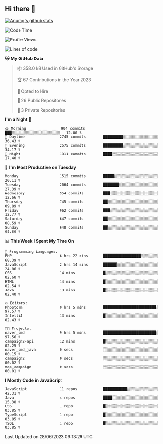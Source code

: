 ## Hi there 👋

[![Anurag's github stats](https://github-readme-stats.vercel.app/api?username=Songwonseok)](https://github.com/anuraghazra/github-readme-stats)



<!--START_SECTION:waka-->
![Code Time](http://img.shields.io/badge/Code%20Time-2%2C286%20hrs%2033%20mins-blue)

![Profile Views](http://img.shields.io/badge/Profile%20Views-0-blue)

![Lines of code](https://img.shields.io/badge/From%20Hello%20World%20I%27ve%20Written-35.0%20million%20lines%20of%20code-blue)

**🐱 My GitHub Data** 

> 📦 358.0 kB Used in GitHub's Storage 
 > 
> 🏆 67 Contributions in the Year 2023
 > 
> 💼 Opted to Hire
 > 
> 📜 26 Public Repositories 
 > 
> 🔑 3 Private Repositories 
 > 
**I'm a Night 🦉** 

```text
🌞 Morning                904 commits         ███░░░░░░░░░░░░░░░░░░░░░░   12.00 % 
🌆 Daytime                2745 commits        █████████░░░░░░░░░░░░░░░░   36.43 % 
🌃 Evening                2575 commits        █████████░░░░░░░░░░░░░░░░   34.17 % 
🌙 Night                  1311 commits        ████░░░░░░░░░░░░░░░░░░░░░   17.40 % 
```
📅 **I'm Most Productive on Tuesday** 

```text
Monday                   1515 commits        █████░░░░░░░░░░░░░░░░░░░░   20.11 % 
Tuesday                  2064 commits        ███████░░░░░░░░░░░░░░░░░░   27.39 % 
Wednesday                954 commits         ███░░░░░░░░░░░░░░░░░░░░░░   12.66 % 
Thursday                 745 commits         ██░░░░░░░░░░░░░░░░░░░░░░░   09.89 % 
Friday                   962 commits         ███░░░░░░░░░░░░░░░░░░░░░░   12.77 % 
Saturday                 647 commits         ██░░░░░░░░░░░░░░░░░░░░░░░   08.59 % 
Sunday                   648 commits         ██░░░░░░░░░░░░░░░░░░░░░░░   08.60 % 
```


📊 **This Week I Spent My Time On** 

```text
💬 Programming Languages: 
PHP                      6 hrs 22 mins       █████████████████░░░░░░░░   68.39 % 
JavaScript               2 hrs 14 mins       ██████░░░░░░░░░░░░░░░░░░░   24.06 % 
CSS                      14 mins             █░░░░░░░░░░░░░░░░░░░░░░░░   02.60 % 
HTML                     14 mins             █░░░░░░░░░░░░░░░░░░░░░░░░   02.54 % 
Java                     13 mins             █░░░░░░░░░░░░░░░░░░░░░░░░   02.40 % 

🔥 Editors: 
PhpStorm                 9 hrs 5 mins        ████████████████████████░   97.57 % 
IntelliJ                 13 mins             █░░░░░░░░░░░░░░░░░░░░░░░░   02.43 % 

🐱‍💻 Projects: 
naver_cmd                9 hrs 5 mins        ████████████████████████░   97.56 % 
campaign2-api            12 mins             █░░░░░░░░░░░░░░░░░░░░░░░░   02.25 % 
naver_cmd_java           0 secs              ░░░░░░░░░░░░░░░░░░░░░░░░░   00.15 % 
campaign2                0 secs              ░░░░░░░░░░░░░░░░░░░░░░░░░   00.02 % 
map_campaign             0 secs              ░░░░░░░░░░░░░░░░░░░░░░░░░   00.01 % 
```

**I Mostly Code in JavaScript** 

```text
JavaScript               11 repos            ███████████░░░░░░░░░░░░░░   42.31 % 
Java                     4 repos             ████░░░░░░░░░░░░░░░░░░░░░   15.38 % 
CSS                      1 repo              █░░░░░░░░░░░░░░░░░░░░░░░░   03.85 % 
TypeScript               1 repo              █░░░░░░░░░░░░░░░░░░░░░░░░   03.85 % 
TSQL                     1 repo              █░░░░░░░░░░░░░░░░░░░░░░░░   03.85 % 
```




 Last Updated on 28/06/2023 09:13:29 UTC
<!--END_SECTION:waka-->

